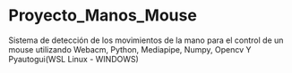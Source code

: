 # Proyecto_Manos_Mouse
Sistema de detección de los movimientos de la mano para el control de un mouse utilizando Webacm, Python, Mediapipe, Numpy, Opencv Y Pyautogui(WSL Linux - WINDOWS)

